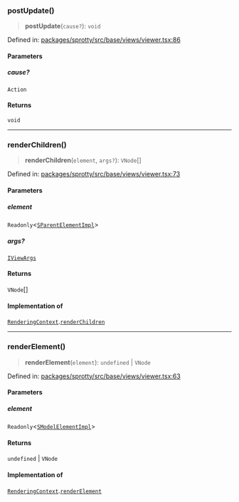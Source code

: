 
### postUpdate()

> **postUpdate**(`cause?`): `void`

Defined in: [packages/sprotty/src/base/views/viewer.tsx:86](https://github.com/eclipse-sprotty/sprotty/blob/f9b2433481cc27a1ac0c92d525a92039ae7f6c76/packages/sprotty/src/base/views/viewer.tsx#L86)

#### Parameters

##### cause?

`Action`

#### Returns

`void`

***

### renderChildren()

> **renderChildren**(`element`, `args?`): `VNode`[]

Defined in: [packages/sprotty/src/base/views/viewer.tsx:73](https://github.com/eclipse-sprotty/sprotty/blob/f9b2433481cc27a1ac0c92d525a92039ae7f6c76/packages/sprotty/src/base/views/viewer.tsx#L73)

#### Parameters

##### element

`Readonly`\<[`SParentElementImpl`](../Class.SParentElementImpl)\>

##### args?

[`IViewArgs`](../Interface.IViewArgs)

#### Returns

`VNode`[]

#### Implementation of

[`RenderingContext`](../Interface.RenderingContext).[`renderChildren`](../Interface.RenderingContext.md#renderchildren)

***

### renderElement()

> **renderElement**(`element`): `undefined` \| `VNode`

Defined in: [packages/sprotty/src/base/views/viewer.tsx:63](https://github.com/eclipse-sprotty/sprotty/blob/f9b2433481cc27a1ac0c92d525a92039ae7f6c76/packages/sprotty/src/base/views/viewer.tsx#L63)

#### Parameters

##### element

`Readonly`\<[`SModelElementImpl`](../Class.SModelElementImpl)\>

#### Returns

`undefined` \| `VNode`

#### Implementation of

[`RenderingContext`](../Interface.RenderingContext).[`renderElement`](../Interface.RenderingContext.md#renderelement)
